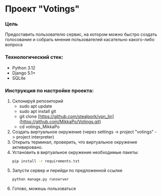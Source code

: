 # Проект "Votings"

### Цель
Предоставить пользователю сервис, на котором можно быстро создать голосование и собрать мнения пользователей касательно какого-либо вопроса

### Технологический стек:
- Python 3.12
- Django 5.1+
- SQLite

### Инструкция по настройке проекта:
1. Склонируй репозиторий
   - sudo apt update
   - sudo apt install git
   - git clone [https://github.com/stealpork/vpn_lin](https://github.com/MikkaPo/Votings.git)
   - cd votings_MikkaPo
2. Создать виртуальное окружение (через settings -> project "votings" -> project interpreter)
3. Открыть терминал, проверить, что виртуальное окружение активировано.
4. Установить в виртуальное окружение необходимые пакеты: 
   ```bash
   pip install -r requirements.txt
   ```
5. Запусти сервер и перейди по предложенной ссылке
      ```bash
   python manage.py runserver
   ```
6. Готово, можешь пользоваться
   
